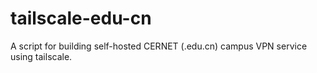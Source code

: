 # tailscale-edu-cn
A script for building self-hosted CERNET (.edu.cn) campus VPN service using tailscale.
